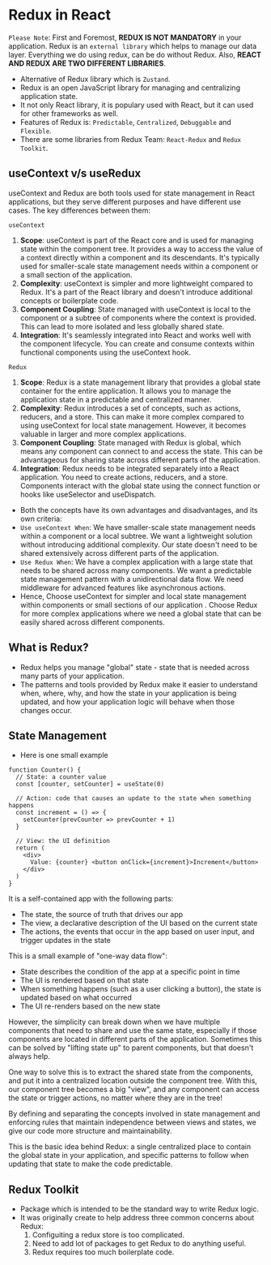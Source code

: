 # Redux in React
`Please Note`: First and Foremost, **REDUX IS NOT MANDATORY** in your application. Redux is an `external library` which helps to manage our data layer. Everything we do using redux, can be do without Redux. Also, **REACT AND REDUX ARE TWO DIFFERENT LIBRARIES**.
- Alternative of Redux library which is `Zustand`.
- Redux is an open JavaScript library for managing and centralizing application state.
- It not only React library, it is populary used with React, but it can used for other frameworks as well.
- Features of Redux is: `Predictable`, `Centralized`, `Debuggable` and `Flexible`.
- There are some libraries from Redux Team: `React-Redux` and `Redux Toolkit`.

## useContext v/s useRedux
useContext  and  Redux  are both tools used for state management in React applications, but they serve different purposes and have different use cases. The key differences between them:

`useContext`
1. **Scope**:  useContext  is part of the React core and is used for managing state within the component tree. It provides a way to access the value of a context directly within a component and its descendants. It's typically used for smaller-scale state management needs within a component or a small section of the application.
2. **Complexity**: useContext is simpler and more lightweight compared to Redux. It's a part of the React library and doesn't introduce additional concepts or boilerplate code.
3. **Component Coupling**: State managed with useContext is local to the component or a subtree of components where the context is provided. This can lead to more isolated and less globally shared state.
4. **Integration**: It's seamlessly integrated into React and works well with the component lifecycle. You can create and consume contexts within functional components using the useContext hook.

`Redux`
1. **Scope**: Redux is a state management library that provides a global state container for the entire application. It allows you to manage the application state in a predictable and centralized manner.
2. **Complexity**: Redux introduces a set of concepts, such as actions, reducers, and a store. This can make it more complex compared to using useContext for local state management. However, it becomes valuable in larger and more complex applications.
3. **Component Coupling**: State managed with Redux is global, which means any component can connect to and access the state. This can be advantageous for sharing state across different parts of the application.
4. **Integration**: Redux needs to be integrated separately into a React application. You need to create actions, reducers, and a store. Components interact with the global state using the connect function or hooks like useSelector and useDispatch.

- Both the concepts have its own advantages and disadvantages, and its own criteria:
- `Use useContext When`: We have smaller-scale state management needs within a component or a local subtree. We want a lightweight solution without introducing additional complexity. Our state doesn't need to be shared extensively across different parts of the application.
- `Use Redux When`: We have a complex application with a large state that needs to be shared across many components. We want a predictable state management pattern with a unidirectional data flow. We need middleware for advanced features like asynchronous actions.
- Hence, Choose  useContext for simpler and local state management within components or small sections of our application . Choose  Redux for more complex applications where we need a global state that can be easily shared across different components.

## What is Redux?
- Redux helps you manage "global" state - state that is needed across many parts of your application.
- The patterns and tools provided by Redux make it easier to understand when, where, why, and how the state in your application is being updated, and how your application logic will behave when those changes occur.

## State Management
- Here is one small example
```
function Counter() {
  // State: a counter value
  const [counter, setCounter] = useState(0)

  // Action: code that causes an update to the state when something happens
  const increment = () => {
    setCounter(prevCounter => prevCounter + 1)
  }

  // View: the UI definition
  return (
    <div>
      Value: {counter} <button onClick={increment}>Increment</button>
    </div>
  )
}
```
It is a self-contained app with the following parts:
- The state, the source of truth that drives our app
- The view, a declarative description of the UI based on the current state
- The actions, the events that occur in the app based on user input, and trigger updates in the state

This is a small example of "one-way data flow":
- State describes the condition of the app at a specific point in time
- The UI is rendered based on that state
- When something happens (such as a user clicking a button), the state is updated based on what occurred
- The UI re-renders based on the new state

However, the simplicity can break down when we have multiple components that need to share and use the same state, especially if those components are located in different parts of the application. Sometimes this can be solved by "lifting state up" to parent components, but that doesn't always help.

One way to solve this is to extract the shared state from the components, and put it into a centralized location outside the component tree. With this, our component tree becomes a big "view", and any component can access the state or trigger actions, no matter where they are in the tree!

By defining and separating the concepts involved in state management and enforcing rules that maintain independence between views and states, we give our code more structure and maintainability.

This is the basic idea behind Redux: a single centralized place to contain the global state in your application, and specific patterns to follow when updating that state to make the code predictable.
## Redux Toolkit
- Package which is intended to be the standard way to write Redux logic.
- It was originally create to help address three common concerns about Redux:
  1. Configuiting a redux store is too complicated.
  2. Need to add lot of packages to get Redux to do anything useful.
  3. Redux requires too much boilerplate code.
  
